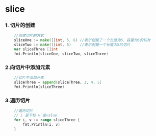 # slice

### 1. 切片的创建

```go
	//创建切片的方式
	sliceOne := make([]int, 5, 6) //表示创建了一个长度为5，容量为6的切片
	sliceTwo := make([]int, 5)    //表示创建一个长度为5的切片
	var sliceThree []int
	fmt.Println(sliceOne, sliceTwo, sliceThree)

```



### 2.向切片中添加元素

```go
	//切片中添加元素
	sliceThree = append(sliceThree, 3, 4, 5)
	fmt.Println(sliceThree)
```



### 3.遍历切片

```go
	//遍历切片
	// i 是下标 v 是value 
	for i, v := range sliceThree {
		fmt.Println(i, v)
	}
```

